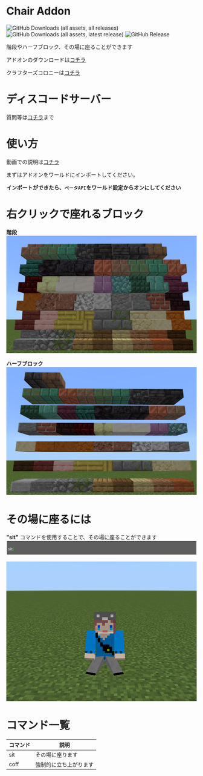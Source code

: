 # Chair Addon

![GitHub Downloads (all assets, all releases)](https://img.shields.io/github/downloads/Naru8521/Chair/total) ![GitHub Downloads (all assets, latest release)](https://img.shields.io/github/downloads/Naru8521/Chair/latest/total?color=green) ![GitHub Release](https://img.shields.io/github/v/release/Naru8521/Chair)
 
階段やハーフブロック、その場に座ることができます

アドオンのダウンロードは[コチラ](https://github.com/Naru8521/Chair/releases)

クラフターズコロニーは[コチラ](https://minecraft-mcworld.com/86891/)

# ディスコードサーバー
質問等は[コチラ](https://discord.com/invite/Mfn8HRhUfm)まで

# 使い方
動画での説明は[コチラ](https://www.youtube.com/watch?v=cGPpEfAxdDg)

まずはアドオンをワールドにインポートしてください。

__インポートができたら、``ベータAPI``をワールド設定からオンにしてください__

# 右クリックで座れるブロック

**階段**
![img](https://github.com/Naru8521/Chair/blob/main/assets/stairs.png)

**ハーフブロック**
![img](https://github.com/Naru8521/Chair/blob/main/assets/slabs.png)

# その場に座るには
**"sit"** コマンドを使用することで、その場に座ることができます
![img](https://github.com/Naru8521/Chair/blob/main/assets/sit_command.png)

![img](https://github.com/Naru8521/Chair/blob/main/assets/sit.png)

# コマンド一覧
| コマンド  | 説明 |
| ------------- | ------------- |
| sit  | その場に座ります |
| coff  | 強制的に立ち上がります |
